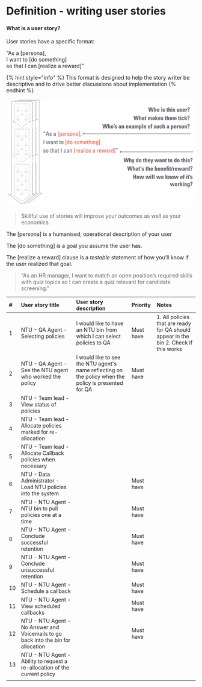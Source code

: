 # Definition - writing user stories

#### What is a user story?

User stories have a specific format:

 “As a \[persona\],  
I want to \[do something\]  
so that I can \[realize a reward\]”

{% hint style="info" %}
This format is designed to help the story writer be descriptive and to drive better discussions about implementation
{% endhint %}

 

![Anatomy of a user story](../../.gitbook/assets/286b1d4abebb4733bb00b1be9d06b96e.jpeg)

> Skillful use of stories will improve your outcomes as well as your economics.

The \[persona\] is a humanised, operational description of your user

The \[do something\]  is a goal you assume the user has. 

The \[realize a reward\] clause is a _testable_ statement of how you’ll know if the user realized that goal.

> “As an HR manager, I want to match an open position’s required skills with quiz topics so I can create a quiz relevant for candidate screening.”



| \# | User story title | User story description | Priority | Notes |
| :--- | :--- | :--- | :--- | :--- |
| 1 | NTU - QA Agent - Selecting policies | I would like to have an NTU bin from which I can select policies to QA | Must have | 1. All policies that are ready for QA should appear in the bin 2. Check if this works |
| 2 | NTU - QA Agent - See the NTU agent who worked the policy | I would like to see the NTU agent's name reflecting on the policy when the policy is presented for QA | Must have |  |
| 3 | NTU - Team lead - View status of policies |  |  |  |
| 4 | NTU - Team lead - Allocate policies marked for re-allocation |  |  |  |
| 5 | NTU - Team lead - Allocate Callback policies when necessary |  |  |  |
| 6 | NTU - Data Administrator - Load NTU policies into the system |  | Must have |  |
| 7 | NTU - NTU Agent - NTU bin to pull policies one at a time |  | Must have |  |
| 8 | NTU - NTU Agent - Conclude successful retention |  | Must have |  |
| 9 | NTU - NTU Agent - Conclude unsuccessful retention |  | Must have |  |
| 10 | NTU - NTU Agent - Schedule a callback |  | Must have |  |
| 11 | NTU - NTU Agent - View scheduled callbacks |  | Must have |  |
| 12 | NTU - NTU Agent - No Answer and Voicemails to go back into the bin for allocation |  | Must have |  |
| 13 | NTU - NTU Agent - Ability to request a re-allocation of the current policy |  |  |  |
|  |  |  |  |  |

